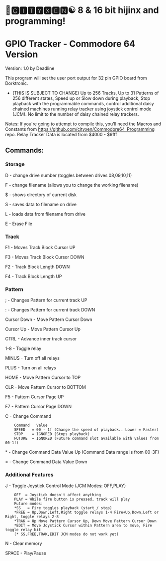 # 🌆🅲🅸🆃🆈🆇🅴🅽☯️ 8 & 16 bit hijinx and programming!

# GPIO Tracker - Commodore 64 Version

Version: 1.0 by Deadline

This program will set the user port output for 32 pin GPIO board from Dorktronic.

- (THIS IS SUBJECT TO CHANGE) Up to 256 Tracks, Up to 31 Patterns of 256 different states, Speed up or Slow down during playback, Stop playback with the programmable commands, control additional daisy chained machines running relay tracker using joystick control mode (JCM). No limit to the number of daisy chained relay trackers.

Notes: If you're going to attempt to compile this, you'll need the Macros and Constants from https://github.com/cityxen/Commodore64_Programming repo. Relay Tracker Data is located from $4000 - $9fff

## Commands:

### Storage

D - change drive number (toggles between drives 08,09,10,11)

F - change filename (allows you to change the working filename)

$ - shows directory of current disk

S - saves data to filename on drive

L - loads data from filename from drive

E - Erase File

### Track

F1 - Moves Track Block Cursor UP

F3 - Moves Track Block Cursor DOWN

F2 - Track Block Length DOWN

F4 - Track Block Length UP

### Pattern

; - Changes Pattern for current track UP

: - Changes Pattern for current track DOWN

Cursor Down - Move Pattern Cursor Down

Cursor Up - Move Pattern Cursor Up

CTRL - Advance inner track cursor

1-8 - Toggle relay

MINUS - Turn off all relays

PLUS - Turn on all relays

HOME - Move Pattern Cursor to TOP

CLR - Move Pattern Cursor to BOTTOM

F5 - Pattern Cursor Page UP

F7 - Pattern Cursor Page DOWN

C - Change Command

        Command   Value
        SPEED   = 00 - 1f (Change the speed of playback.. Lower = Faster)
        STOP    = IGNORED (Stops playback)
        FUTURE  = IGNORED (Future command slot available with values from 00-1f)

\* - Change Command Data Value Up (Command Data range is from 00-3F)

= - Change Command Data Value Down

### Additional Features

J - Toggle Joystick Control Mode (JCM Modes: OFF,PLAY)

        OFF  = Joystick doesn't affect anything
        PLAY = While fire button is pressed, track will play
        Future modes:
        *SS   = Fire toggles playback (start / stop)
        *FREE = Up,Down,Left,Right toggle relays 1-4 Fire+Up,Down,Left or Right, toggle relays 2-8
        *TRAK = Up Move Pattern Cursor Up, Down Move Pattern Cursor Down
        *EDIT = Move Joystick Cursor within Pattern area to move, Fire toggle relay bit
        (* SS,FREE,TRAK,EDIT JCM modes do not work yet)

N - Clear memory

SPACE - Play/Pause
